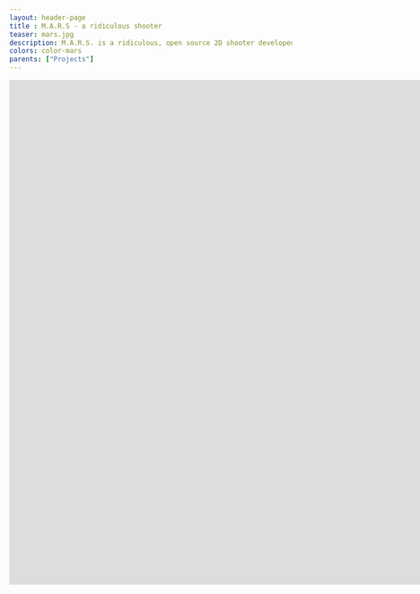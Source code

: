 ```yaml
---
layout: header-page
title : M.A.R.S - a ridiculous shooter
teaser: mars.jpg
description: M.A.R.S. is a ridiculous, open source 2D shooter developed by Felix Lauer and myself. It is a game for two players, flying with ships in a two-dimensional space setting, governed by the laws of gravity. Visit the <a href='http://mars-game.sourceforge.net/'>official homepage</a> for more details or watch the trailer below!
colors: color-mars
parents: ["Projects"]
---
```


<div class="responsive-video-1610 z-depth-2">
<iframe src="http://player.vimeo.com/video/19975252?title=0&amp;byline=0&amp;portrait=0&amp;color={% include link-color.html %}" width="1600" height="900" frameborder="0" webkitAllowFullScreen allowFullScreen></iframe>
</div>


